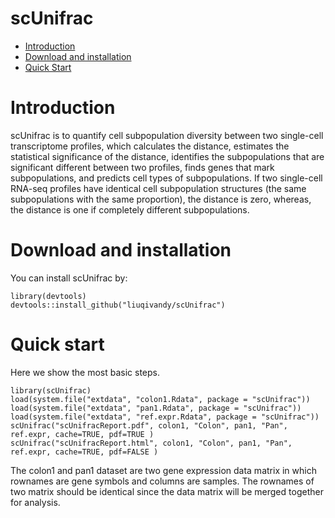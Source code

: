 scUnifrac
==========
* [Introduction](#introduction)
* [Download and installation](#download)
* [Quick Start](#example)

<a name="introduction"/>

# Introduction

scUnifrac is to quantify cell subpopulation diversity between two single-cell transcriptome profiles, which calculates the distance, estimates the statistical significance of the distance, identifies the subpopulations that are significant different between two profiles, finds genes that mark subpopulations, and predicts cell types of subpopulations. If two single-cell RNA-seq profiles have identical cell subpopulation structures (the same subpopulations with the same proportion), the distance is zero, whereas, the distance is one if completely different subpopulations.

<a name="download"/>

# Download and installation

You can install scUnifrac by:

	library(devtools)
	devtools::install_github("liuqivandy/scUnifrac")
  
<a name="example"/>

# Quick start

Here we show the most basic steps.

	library(scUnifrac)
	load(system.file("extdata", "colon1.Rdata", package = "scUnifrac"))
	load(system.file("extdata", "pan1.Rdata", package = "scUnifrac"))
	load(system.file("extdata", "ref.expr.Rdata", package = "scUnifrac"))
	scUnifrac("scUnifracReport.pdf", colon1, "Colon", pan1, "Pan", ref.expr, cache=TRUE, pdf=TRUE )
	scUnifrac("scUnifracReport.html", colon1, "Colon", pan1, "Pan", ref.expr, cache=TRUE, pdf=FALSE )

The colon1 and pan1 dataset are two gene expression data matrix in which rownames are gene symbols and columns are samples. The rownames of two matrix should be identical since the data matrix will be merged together for analysis.
